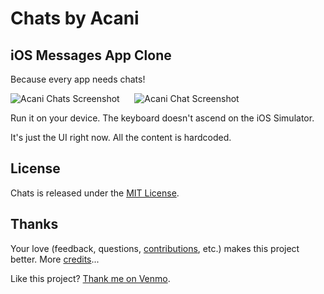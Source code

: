 # Chats by Acani

## iOS Messages App Clone

Because every app needs chats!

![Acani Chats Screenshot][1] &nbsp;&nbsp;&nbsp;&nbsp; ![Acani Chat Screenshot][2]

Run it on your device. The keyboard doesn't ascend on the iOS Simulator.

It's just the UI right now. All the content is hardcoded.

## License

Chats is released under the [MIT License][3].

## Thanks

Your love (feedback, questions, [contributions][4], etc.) makes this project better. More [credits][5]...

Like this project? [Thank me on Venmo][6].


[1]: https://github.com/acani/Chats/raw/master/Screenshots/Chats.png
[2]: https://github.com/acani/Chats/raw/master/Screenshots/Chat.png
[3]: http://opensource.org/licenses/MIT
[4]: https://github.com/acani/Chats/blob/master/TODO.md
[5]: https://github.com/acani/Chats/blob/master/CREDITS.md
[6]: https://venmo.com/mattdipasquale
